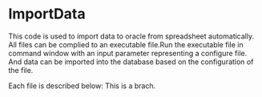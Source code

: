 # ImportData
This code is used to import data to oracle from spreadsheet automatically. All files can be complied to an executable file.Run the executable file in command window with an input parameter representing a configure file. And data can be imported into the database  based on the configuration of the file.

Each file is described below:
This is a brach.
